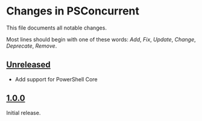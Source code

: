 # Changes in PSConcurrent
This file documents all notable changes.

Most lines should begin with one of these words:
*Add*, *Fix*, *Update*, *Change*, *Deprecate*, *Remove*.

## [Unreleased](https://github.com/sharpjs/PSConcurrent/compare/v1.0.0...HEAD)
- Add support for PowerShell Core

## [1.0.0](https://github.com/sharpjs/PSConcurrent/tree/v1.0.0)
Initial release.
